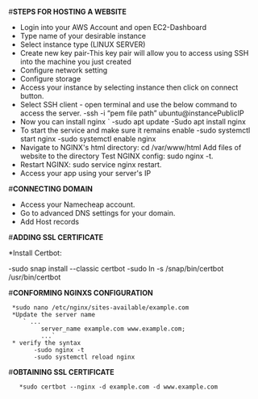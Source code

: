 #**STEPS FOR HOSTING A WEBSITE**

 * Login into your AWS Account and open EC2-Dashboard
 * Type name of your desirable instance
 * Select instance type (LINUX SERVER)
 * Create new key pair-This key pair will allow you to access using SSH into the machine you just created
 * Configure network setting
 * Configure storage
 * Access your instance by selecting instance then click on connect button.
 * Select SSH client - open terminal and use the below command to access the server.
    -ssh -i “pem file path” ubuntu@instancePublicIP
 * Now you can install nginx
  `  -sudo apt update
    -Sudo apt install nginx
 * To start the service and make sure it remains enable 
    -sudo systemctl start nginx
    -sudo systemctl enable nginx
 * Navigate to NGINX's html directory: cd /var/www/html
   Add files of website to the directory
   Test NGINX config: sudo nginx -t.
 * Restart NGINX: sudo service nginx restart.
 * Access your app using your server's IP
 
#**CONNECTING DOMAIN**

  * Access your Namecheap account.
  * Go to advanced DNS settings for your domain.
  * Add Host records
     

#**ADDING SSL CERTIFICATE**

  *Install Certbot:
     
   -sudo snap install --classic certbot
   -sudo ln -s /snap/bin/certbot /usr/bin/certbot
       
#**CONFORMING NGINXS CONFIGURATION**

     *sudo nano /etc/nginx/sites-available/example.com
     *Update the server name
        ` ...
             server_name example.com www.example.com;
             ...`
     * verify the syntax
           -sudo nginx -t
           -sudo systemctl reload nginx
       
#**OBTAINING SSL CERTIFICATE**
 
       *sudo certbot --nginx -d example.com -d www.example.com


























